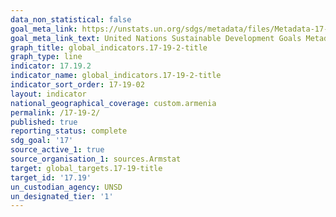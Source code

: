 ```yaml
---
data_non_statistical: false
goal_meta_link: https://unstats.un.org/sdgs/metadata/files/Metadata-17-19-02a.pdf
goal_meta_link_text: United Nations Sustainable Development Goals Metadata (pdf 468kB)
graph_title: global_indicators.17-19-2-title
graph_type: line
indicator: 17.19.2
indicator_name: global_indicators.17-19-2-title
indicator_sort_order: 17-19-02
layout: indicator
national_geographical_coverage: custom.armenia
permalink: /17-19-2/
published: true
reporting_status: complete
sdg_goal: '17'
source_active_1: true
source_organisation_1: sources.Armstat
target: global_targets.17-19-title
target_id: '17.19'
un_custodian_agency: UNSD
un_designated_tier: '1'
---
```

